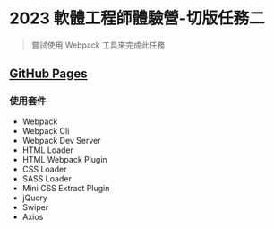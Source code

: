 # 2023 軟體工程師體驗營-切版任務二

> 嘗試使用 Webpack 工具來完成此任務

## [GitHub Pages](https://sksak75312.github.io/HexSchool-2023ExperienceCamp/)

### 使用套件

- Webpack
- Webpack Cli
- Webpack Dev Server
- HTML Loader
- HTML Webpack Plugin
- CSS Loader
- SASS Loader
- Mini CSS Extract Plugin
- jQuery
- Swiper
- Axios
